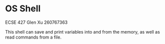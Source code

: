 # OS Shell
ECSE 427
Glen Xu
260767363

This shell can save and print variables into and from the memory, as well as read commands from a file.
